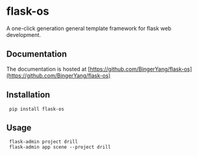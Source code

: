 # flask-os
A one-click generation general template framework for flask web development.

## Documentation
The documentation is hosted at [https://github.com/BingerYang/flask-os](https://github.com/BingerYang/flask-os)

## Installation
```shell
 pip install flask-os
```
## Usage
```shell
 flask-admin project drill
 flask-admin app scene --project drill
```

